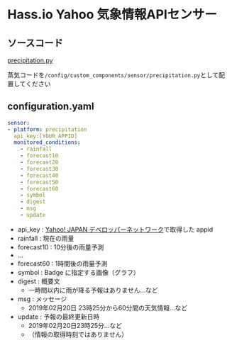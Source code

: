 # Hass.io Yahoo 気象情報APIセンサー

## ソースコード
[precipitation.py](https://github.com/yambal/hass/blob/master/config/custom_components/sensor/precipitation.py)

蒸気コードを`/config/custom_components/sensor/precipitation.py`として配置してください

## configuration.yaml
```configuration.yaml
sensor:
- platform: precipitation
  api_key:[YOUR_APPID]
  monitored_conditions:
    - rainfall
    - forecast10
    - forecast20
    - forecast30
    - forecast40
    - forecast50
    - forecast60
    - symbol
    - digest
    - msg
    - update
```
- api_key : [Yahoo! JAPAN デベロッパーネットワーク](https://developer.yahoo.co.jp/)で取得した appid
- rainfall : 現在の雨量
- forecast10 : 10分後の雨量予測
- ...
- forecast60 : 1時間後の雨量予測
- symbol : Badge に指定する画像（グラフ）
- digest : 概要文
  - 一時間以内に雨が降る予報はありません...など
- msg : メッセージ
  - 2019年02月20日 23時25分から60分間の天気情報...など
- update : 予報の最終更新日時
  - 2019年02月20日23時25分...など
  - （情報の取得時刻ではありません）

